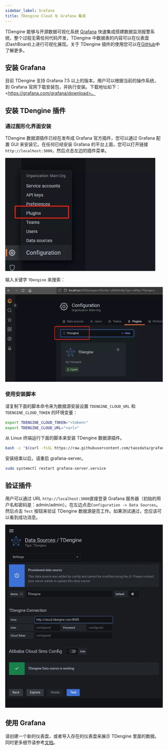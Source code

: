 ```yaml
---
sidebar_label: Grafana
title: TDengine Cloud 与 Grafana 集成
---
```


TDengine 能够与开源数据可视化系统 [Grafana](https://www.grafana.com/) 快速集成搭建数据监测报警系统，整个过程无需任何代码开发，TDengine 中数据表的内容可以在仪表盘(DashBoard)上进行可视化展现。关于 TDengine 插件的使用您可以在[GitHub](https://github.com/taosdata/grafanaplugin/blob/master/README.md)中了解更多。

## 安装 Grafana

目前 TDengine 支持 Grafana 7.5 以上的版本。用户可以根据当前的操作系统，到 Grafana 官网下载安装包，并执行安装。下载地址如下：\<https://grafana.com/grafana/download>。

## 安装 TDengine 插件

### 通过图形化界面安装

TDengine 数据源插件已经在发布成 Grafana 官方插件，您可以通过 Grafana 配置 GUI 来安装它。在任何已经安装 Grafana 的平台上面，您可以打开链接 `http://localhost:3000`，然后点击左边的插件菜单。

![点击插件菜单](./grafana/click-plugin-menu-from-config.webp)

输入关键字 `TDengine` 来搜索：

![在 Grafana 插件里面搜索 TDengine](./grafana/search-tdengine-from-config.webp)


### 使用安装脚本

请复制下面的脚本命令来为数据源安装设置 `TDENGINE_CLOUD_URL` 和 `TDENGINE_CLOUD_TOKEN` 的环境变量：

```bash
export TDENGINE_CLOUD_TOKEN="<token>"
export TDENGINE_CLOUD_URL="<url>"
```

从 Linux 终端运行下面的脚本来安装 TDengine 数据源插件。

```bash
bash -c "$(curl -fsSL https://raw.githubusercontent.com/taosdata/grafanaplugin/master/install.sh)"
```

安装结束以后，请重启 grafana-server。

```bash
sudo systemctl restart grafana-server.service
```

## 验证插件

用户可以通过 URL `http://localhost:3000`直接登录 Grafana 服务器（初始的用户名和密码是：admin/admin）。在左边点击`Configuration -> Data Sources`。然后点击 `Test` 按钮来验证 TDengine 数据源是否工作。如果测试通过，您应该可以看到成功消息。

![验证 TDengine 数据源](./grafana/verifying-tdengine-datasource.webp)

## 使用 Grafana

请创建一个新的仪表盘，或者导入存在的仪表盘来展示 TDengine 里面的数据。同时更多细节请参考[文档](https://docs.taosdata.com/third-party/grafana#create-dashboard)。
